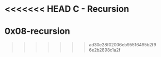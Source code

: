 <<<<<<< HEAD
C - Recursion
=======
# 0x08-recursion
>>>>>>> ad30e28f02006eb95516495b2f96e2b2898c1a2f
